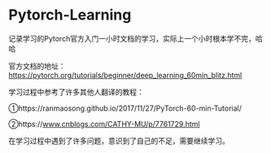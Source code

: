 # Pytorch-Learning
记录学习的Pytorch官方入门一小时文档的学习，实际上一个小时根本学不完，哈哈

官方文档的地址：https://pytorch.org/tutorials/beginner/deep_learning_60min_blitz.html



学习过程中参考了许多其他人翻译的教程：



①https://ranmaosong.github.io/2017/11/27/PyTorch-60-min-Tutorial/



②https://www.cnblogs.com/CATHY-MU/p/7761729.html



在学习过程中遇到了许多问题，意识到了自己的不足，需要继续学习。
